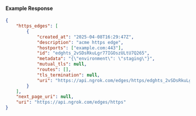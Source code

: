 <!-- Code generated for API Clients. DO NOT EDIT. -->

#### Example Response

```json
{
	"https_edges": [
		{
			"created_at": "2025-04-08T16:29:47Z",
			"description": "acme https edge",
			"hostports": ["example.com:443"],
			"id": "edghts_2vSDsRkuLgr77IGOszULtU7Q265",
			"metadata": "{\"environment\": \"staging\"}",
			"mutual_tls": null,
			"routes": [],
			"tls_termination": null,
			"uri": "https://api.ngrok.com/edges/https/edghts_2vSDsRkuLgr77IGOszULtU7Q265"
		}
	],
	"next_page_uri": null,
	"uri": "https://api.ngrok.com/edges/https"
}
```
